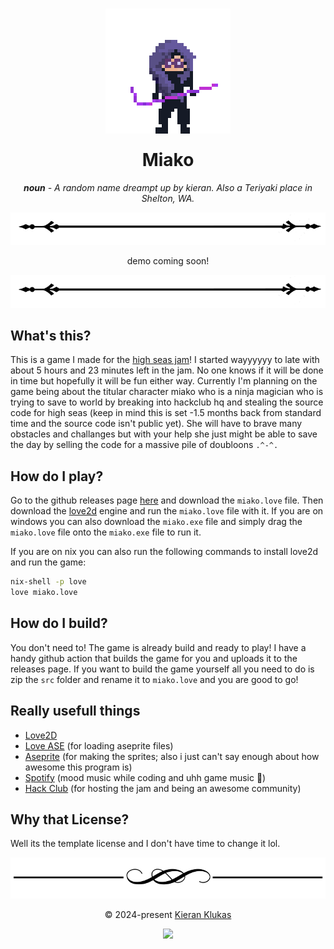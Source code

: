 <h1 align="center">
    <img src="https://raw.githubusercontent.com/taciturnaxolotl/miako/master/.github/images/miako.gif" width="200" alt="Logo"/><br/>
    <img src="https://raw.githubusercontent.com/taciturnaxolotl/carriage/master/.github/images/transparent.png" height="45" width="0px"/>
    Miako
    <img src="https://raw.githubusercontent.com/taciturnaxolotl/carriage/master/.github/images/transparent.png" height="30" width="0px"/>
</h1>

<p align="center">
    <i><b>noun</b> - A random name dreampt up by kieran. Also a Teriyaki place in Shelton, WA.</i>
</p>

<p align="center">
	<img src="https://raw.githubusercontent.com/taciturnaxolotl/carriage/master/.github/images/line-break-thin.svg" />
</p>

<!-- <p align="center">
	<img src="https://raw.githubusercontent.com/taciturnaxolotl/miako/master/.github/images/demo.gif" />
</p> -->

<p align="center">
    demo coming soon!
</p>

<p align="center">
	<img src="https://raw.githubusercontent.com/taciturnaxolotl/carriage/master/.github/images/line-break-thin.svg" />
</p>

## What's this?

This is a game I made for the [high seas jam](https://hackclub.slack.com/archives/C082JDEBP09)! I started wayyyyyy to late with about 5 hours and 23 minutes left in the jam. No one knows if it will be done in time but hopefully it will be fun either way. Currently I'm planning on the game being about the titular character miako who is a ninja magician who is trying to save to world by breaking into hackclub hq and stealing the source code for high seas (keep in mind this is set -1.5 months back from standard time and the source code isn't public yet). She will have to brave many obstacles and challanges but with your help she just might be able to save the day by selling the code for a massive pile of doubloons `.^-^.`

## How do I play?

Go to the github releases page [here](https://github.com/taciturnaxolotl/miako/releases/latest) and download the `miako.love` file. Then download the [love2d](https://love2d.org/) engine and run the `miako.love` file with it. If you are on windows you can also download the `miako.exe` file and simply drag the `miako.love` file onto the `miako.exe` file to run it.

If you are on nix you can also run the following commands to install love2d and run the game:

```bash
nix-shell -p love
love miako.love
```

## How do I build?

You don't need to! The game is already build and ready to play! I have a handy github action that builds the game for you and uploads it to the releases page. If you want to build the game yourself all you need to do is zip the `src` folder and rename it to `miako.love` and you are good to go!

## Really usefull things

- [Love2D](https://love2d.org/)
- [Love ASE](https://github.com/elloramir/love-ase) (for loading aseprite files)
- [Aseprite](https://www.aseprite.org/) (for making the sprites; also i just can't say enough about how awesome this program is)
- [Spotify](https://www.spotify.com/) (mood music while coding and uhh game music 🫣)
- [Hack Club](https://hackclub.com/) (for hosting the jam and being an awesome community)

## Why that License?

Well its the template license and I don't have time to change it lol.

<p align="center">
	<img src="https://raw.githubusercontent.com/taciturnaxolotl/miako/master/.github/images/line-break.svg" />
</p>

<p align="center">
	&copy 2024-present <a href="https://github.com/taciturnaxolotl">Kieran Klukas</a>
</p>

<p align="center">
	<a href="https://github.com/taciturnaxolotl/miako/blob/master/LICENSE.md"><img src="https://img.shields.io/static/v1.svg?style=for-the-badge&label=License&message=AGPL 3.0&logoColor=d9e0ee&colorA=363a4f&colorB=b7bdf8"/></a>
</p>
